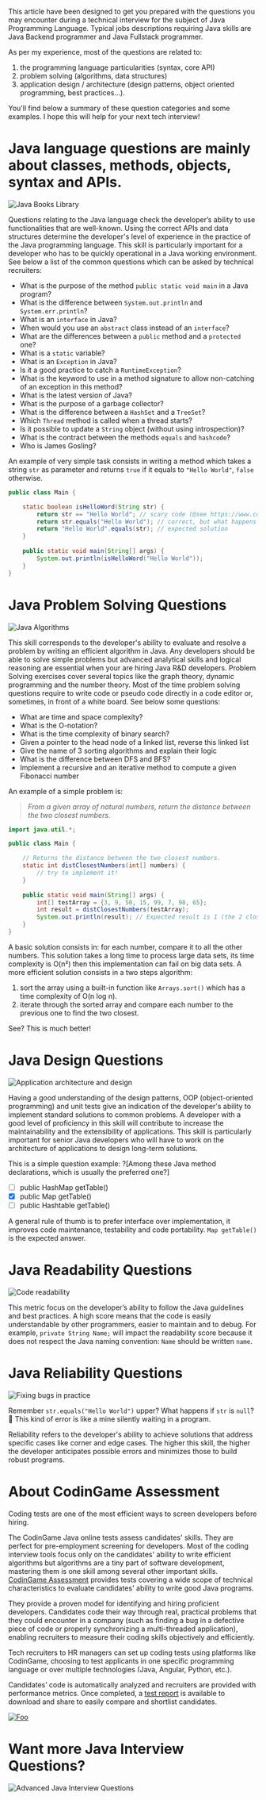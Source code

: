 This article have been designed to get you prepared with the questions you may encounter during a technical interview for the subject of Java Programming Language. Typical jobs descriptions requiring Java skills are Java Backend programmer and Java Fullstack programmer.

As per my experience, most of the questions are related to:
1. the programming language particularities (syntax, core API)
2. problem solving (algorithms, data structures)
3. application design / architecture (design patterns, object oriented programming, best practices…). 

You'll find below a summary of these question categories and some examples. I hope this will help for your next tech interview!

# Java language questions are mainly about classes, methods, objects, syntax and APIs.

![Java Books Library](https://iili.io/Hpk7I.jpg)

Questions relating to the Java language check the developer’s ability to use functionalities that are well-known. Using the correct APIs and data structures determine the developer's level of experience in the practice of the Java programming language. This skill is particularly important for a developer who has to be quickly operational in a Java working environment. See below a list of the common questions which can be asked by technical recruiters:
- What is the purpose of the method `public static void main` in a Java program?
- What is the difference between `System.out.println` and `System.err.println`?
- What is an `interface` in Java?
- When would you use an `abstract` class instead of an `interface`?
- What are the differences between a `public` method and a `protected` one?
- What is a `static` variable?
- What is an `Exception` in Java?
- Is it a good practice to catch a `RuntimeException`?
- What is the keyword to use in a method signature to allow non-catching of an exception in this method?
- What is the latest version of Java?
- What is the purpose of a garbage collector?
- What is the difference between a `HashSet` and a `TreeSet`?
- Which `Thread` method is called when a thread starts?
- Is it possible to update a `String` object (without using introspection)?
- What is the contract between the methods `equals` and `hashcode`?
- Who is James Gosling?

An example of very simple task consists in writing a method which takes a string `str` as parameter and returns `true` if it equals to `"Hello World"`, `false` otherwise.

```java runnable
public class Main {

    static boolean isHelloWord(String str) { 
        return str == "Hello World"; // scary code (@see https://www.codingame.com/playgrounds/1097/the-most-common-java-pitfalls)
        return str.equals("Hello World"); // correct, but what happens if str is null?
        return "Hello World".equals(str); // expected solution
    }
    
    public static void main(String[] args) {
        System.out.println(isHelloWord("Hello World"));
    }
}
```

# Java Problem Solving Questions

![Java Algorithms](https://www.geeksforgeeks.org/wp-content/uploads/Competitive-Programming-1.jpg)

This skill corresponds to the developer's ability to evaluate and resolve a problem by writing an efficient algorithm in Java. Any developers should be able to solve simple problems but advanced analytical skills and logical reasoning are essential when your are hiring Java R&D developers. Problem Solving exercises cover several topics like the graph theory, dynamic programming and the number theory. Most of the time problem solving questions require to write code or pseudo code directly in a code editor or, sometimes, in front of a white board. See below some questions:
- What are time and space complexity? 
- What is the O-notation?
- What is the time complexity of binary search?
- Given a pointer to the head node of a linked list, reverse this linked list
- Give the name of 3 sorting algorithms and explain their logic
- What is the difference between DFS and BFS?
- Implement a recursive and an iterative method to compute a given Fibonacci number

An example of a simple problem is: 
> *From a given array of natural numbers, return the distance between the two closest numbers.*

```java runnable
import java.util.*;

public class Main {

    // Returns the distance between the two closest numbers.
    static int distClosestNumbers(int[] numbers) { 
        // try to implement it!
    }
    
    public static void main(String[] args) {
        int[] testArray = {3, 9, 50, 15, 99, 7, 98, 65};
        int result = distClosestNumbers(testArray);
        System.out.println(result); // Expected result is 1 (the 2 closest numbers are 98 and 99)
    }
}
```

A basic solution consists in: for each number, compare it to all the other numbers. This solution takes a long time to process large data sets, its time complexity is O(n²) then this implementation can fail on big data sets. A more efficient solution consists in a two steps algorithm: 

 1. sort the array using a built-in function like `Arrays.sort()` which has a time complexity of O(n log n).
 2. iterate through the sorted array and compare each number to the previous one to find the two closest.

See? This is much better!

# Java Design Questions

![Application architecture and design](https://www.timeshighereducation.com/sites/default/files/styles/the_breaking_news_image_style/public/why-study-architecture_0.jpg)

Having a good understanding of the design patterns, OOP (object-oriented programming) and unit tests give an indication of the developer's ability to implement standard solutions to common problems. A developer with a good level of proficiency in this skill will contribute to increase the maintainability and the extensibility of applications. This skill is particularly important for senior Java developers who will have to work on the architecture of applications to design long-term solutions.

This is a simple question example:
?[Among these Java method declarations, which is usually the preferred one?]
-[ ] public HashMap getTable()
-[x] public Map getTable()
-[ ] public Hashtable getTable()

A general rule of thumb is to prefer interface over implementation, it improves code maintenance, testability and code portability. `Map getTable()` is the expected answer.

# Java Readability Questions

![Code readability](https://cdn.tutsplus.com/net/uploads/legacy/516_code/preview.jpg)

This metric focus on the developer’s ability to follow the Java guidelines and best practices. A high score means that the code is easily understandable by other programmers, easier to maintain and to debug. For example, `private String Name;` will impact the readability score because it does not respect the Java naming convention: `Name` should be written `name`.

# Java Reliability Questions

![Fixing bugs in practice](https://i.imgur.com/HTisMpC.jpg)

Remember `str.equals("Hello World")` upper? What happens if `str` is `null`? 🧐 This kind of error is like a mine silently waiting in a program.

Reliability refers to the developer's ability to achieve solutions that address specific cases like corner and edge cases. The higher this skill, the higher the developer anticipates possible errors and minimizes those to build robust programs.

# About CodinGame Assessment

Coding tests are one of the most efficient ways to screen developers before hiring.

The CodinGame Java online tests assess candidates' skills. They are perfect for pre-employment screening for developers. Most of the coding interview tools focus only on the candidates' ability to write efficient algorithms but algorithms are a tiny part of software development, mastering them is one skill among several other important skills. [CodinGame Assessment](https://www.codingame.com/work/offers/screening/?utm_campaign=playground&utm_medium=referral&utm_source=codingame&utm_content=35979) provides tests covering a wide scope of technical characteristics to evaluate candidates' ability to write good Java programs.

They provide a proven model for identifying and hiring proficient developers. Candidates code their way through real, practical problems that they could encounter in a company (such as finding a bug in a defective piece of code or properly synchronizing a multi-threaded application), enabling recruiters to measure their coding skills objectively and efficiently.

Tech recruiters to HR managers can set up coding tests using platforms like CodinGame, choosing to test applicants in one specific programming language or over multiple technologies (Java, Angular, Python, etc.).

Candidates’ code is automatically analyzed and recruiters are provided with performance metrics. Once completed, a [test report](https://www.codingame.com/work/candidates-demo/74) is available to download and share to easily compare and shortlist candidates.

[![Foo](https://iili.io/HT9Wv.png)](https://www.codingame.com/work/offers/screening/?utm_campaign=playground&utm_medium=referral&utm_source=codingame&utm_content=35979)

# Want more Java Interview Questions?
![Advanced Java Interview Questions](https://www.codingame.com/work/java-interview-questions/)
